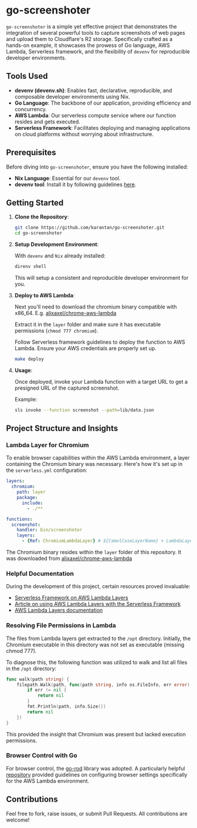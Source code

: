 # go-screenshoter

`go-screenshoter` is a simple yet effective project that demonstrates the integration of
several powerful tools to capture screenshots of web pages and upload them to Cloudflare's R2
storage. Specifically crafted as a hands-on example, it showcases the prowess of Go
language, AWS Lambda, Serverless framework, and the flexibility of `devenv` for reproducible
developer environments.

## Tools Used

- **devenv (devenv.sh)**: Enables fast, declarative, reproducible, and composable developer
environments using Nix.
- **Go Language**: The backbone of our application, providing efficiency and concurrency.
- **AWS Lambda**: Our serverless compute service where our function resides and gets executed.
- **Serverless Framework**: Facilitates deploying and managing applications on cloud platforms
without worrying about infrastructure.

## Prerequisites

Before diving into `go-screenshoter`, ensure you have the following installed:

- **Nix Language**: Essential for our `devenv` tool.
- **devenv tool**: Install it by following guidelines [here](devenv.sh).

## Getting Started

1. **Clone the Repository**:

   ```bash
   git clone https://github.com/karantan/go-screenshoter.git
   cd go-screenshoter
   ```

2. **Setup Development Environment**:

   With `devenv` and `Nix` already installed:

   ```bash
   direnv shell
   ```

   This will setup a consistent and reproducible developer environment for you.

3. **Deploy to AWS Lambda**:

   Next you'll need to download the chromium binary compatible with x86_64.
   E.g. [alixaxel/chrome-aws-lambda](https://raw.githubusercontent.com/alixaxel/chrome-aws-lambda/master/bin/chromium.br)

   Extract it in the `layer` folder and make sure it has executable permissions
   (`chmod 777 chromium`).

   Follow Serverless framework guidelines to deploy the function to AWS Lambda. Ensure
   your AWS credentials are properly set up.

   ```bash
   make deploy
   ```

4. **Usage**:

   Once deployed, invoke your Lambda function with a target URL to get a presigned URL
   of the captured screenshot.

   Example:

   ```bash
   sls invoke --function screenshot --path=lib/data.json
   ```

## Project Structure and Insights

### Lambda Layer for Chromium

To enable browser capabilities within the AWS Lambda environment, a layer containing the
Chromium binary was necessary. Here's how it's set up in the `serverless.yml` configuration:

```yml
layers:
  chromium:
    path: layer
    package:
      include:
        - ./**

functions:
  screenshot:
    handler: bin/screenshoter
    layers:
      - {Ref: ChromiumLambdaLayer} # ${CamelCaseLayerName} + LambdaLayer
```

The Chromium binary resides within the `layer` folder of this repository. It was
downloaded from [alixaxel/chrome-aws-lambda](https://raw.githubusercontent.com/alixaxel/chrome-aws-lambda/master/bin/chromium.br)

### Helpful Documentation

During the development of this project, certain resources proved invaluable:

- [Serverless Framework on AWS Lambda Layers](https://www.serverless.com/framework/docs/providers/aws/guide/layers/)
- [Article on using AWS Lambda Layers with the Serverless Framework](https://www.serverless.com/blog/publish-aws-lambda-layers-serverless-framework/)
- [AWS Lambda Layers documentation](https://docs.aws.amazon.com/lambda/latest/dg/chapter-layers.html)

### Resolving File Permissions in Lambda

The files from Lambda layers get extracted to the `/opt` directory. Initially, the
Chromium executable in this directory was not set as executable (missing chmod 777).

To diagnose this, the following function was utilized to walk and list all files in the `/opt` directory:

```go
func walk(path string) {
    filepath.Walk(path, func(path string, info os.FileInfo, err error) error {
        if err != nil {
            return nil
        }
        fmt.Println(path, info.Size())
        return nil
    })
}
```

This provided the insight that Chromium was present but lacked execution permissions.

### Browser Control with Go

For browser control, the [go-rod](https://go-rod.github.io/) library was adopted.
A particularly helpful [repository](https://github.com/YoungiiJC/go-rod-aws-lambda/) provided
guidelines on configuring browser settings specifically for the AWS Lambda environment.

## Contributions

Feel free to fork, raise issues, or submit Pull Requests. All contributions are welcome!
